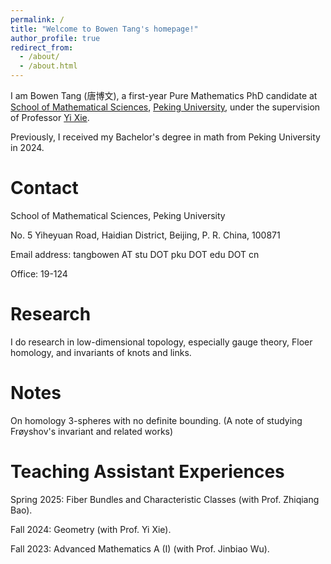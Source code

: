```yaml
---
permalink: /
title: "Welcome to Bowen Tang's homepage!"
author_profile: true
redirect_from: 
  - /about/
  - /about.html
---
```


I am Bowen Tang (唐博文), a first-year Pure Mathematics PhD candidate at [School of Mathematical Sciences](https://www.math.pku.edu.cn/), [Peking University](https://www.pku.edu.cn), under the supervision of Professor [Yi Xie](https://bicmr.pku.edu.cn/content/lists/11_catid74_zmx.html). 

Previously, I received my Bachelor's degree in math from Peking University in 2024.

Contact
======
School of Mathematical Sciences, Peking University

No. 5 Yiheyuan Road, Haidian District, Beijing, P. R. China, 100871

Email address: tangbowen AT stu DOT pku DOT edu DOT cn

Office: 19-124

Research
======
I do research in low-dimensional topology, especially gauge theory, Floer homology, and invariants of knots and links.

Notes
======
On homology 3-spheres with no definite bounding. (A note of studying Frøyshov's invariant and related works)

Teaching Assistant Experiences
======
Spring 2025: Fiber Bundles and Characteristic Classes (with Prof. Zhiqiang Bao).

Fall 2024: Geometry (with Prof. Yi Xie).

Fall 2023: Advanced Mathematics A (I) (with Prof. Jinbiao Wu). 

